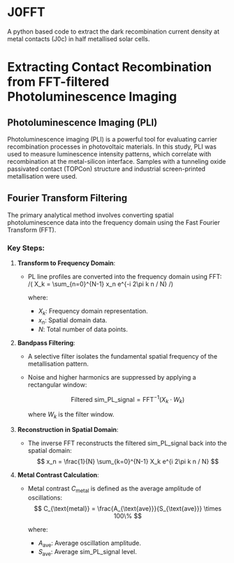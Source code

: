 # J0FFT
A python based code to extract the dark recombination current density at metal contacts (J0c) in half metallised solar cells.

<script type="text/javascript" async
  src="https://cdnjs.cloudflare.com/ajax/libs/mathjax/2.7.7/MathJax.js?config=TeX-MML-AM_CHTML">
</script>


# Extracting Contact Recombination from FFT-filtered Photoluminescence Imaging

## Photoluminescence Imaging (PLI)

Photoluminescence imaging (PLI) is a powerful tool for evaluating carrier recombination processes in photovoltaic materials. In this study, PLI was used to measure luminescence intensity patterns, which correlate with recombination at the metal-silicon interface. Samples with a tunneling oxide passivated contact (TOPCon) structure and industrial screen-printed metallisation were used.

## Fourier Transform Filtering

The primary analytical method involves converting spatial photoluminescence data into the frequency domain using the Fast Fourier Transform (FFT).

### Key Steps:
1. **Transform to Frequency Domain**:
   - PL line profiles are converted into the frequency domain using FFT:
     /(
     X_k = \sum_{n=0}^{N-1} x_n e^{-i 2\pi k n / N}
     /)
     
     where:
     - $X_k$: Frequency domain representation.
     - $x_n$: Spatial domain data.
     - $N$: Total number of data points.

2. **Bandpass Filtering**:
   - A selective filter isolates the fundamental spatial frequency of the metallisation pattern.
   - Noise and higher harmonics are suppressed by applying a rectangular window:
  
     $$
     \text{Filtered sim\_PL\_signal} = \text{FFT}^{-1}(X_k \cdot W_k)
     $$     
  
     where $W_k$ is the filter window.

3. **Reconstruction in Spatial Domain**:
   - The inverse FFT reconstructs the filtered sim_PL_signal back into the spatial domain:
     $$
     x_n = \frac{1}{N} \sum_{k=0}^{N-1} X_k e^{i 2\pi k n / N}
     $$

4. **Metal Contrast Calculation**:
   - Metal contrast $C_{\text{metal}}$ is defined as the average amplitude of oscillations:
     $$
     C_{\text{metal}} = \frac{A_{\text{ave}}}{S_{\text{ave}}} \times 100\%
     $$

     where:
     - $A_{\text{ave}}$: Average oscillation amplitude.
     - $S_{\text{ave}}$: Average sim_PL_signal level.


